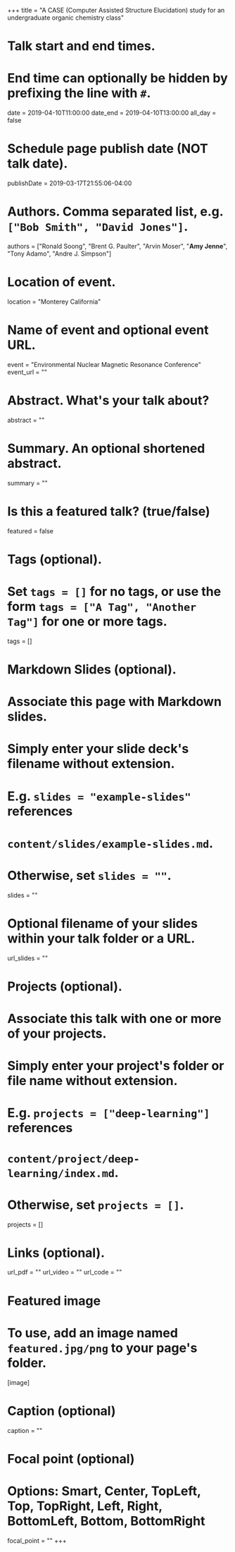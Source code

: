+++
title = "A CASE (Computer Assisted Structure Elucidation) study for an undergraduate organic chemistry class"

# Talk start and end times.
#   End time can optionally be hidden by prefixing the line with `#`.
date = 2019-04-10T11:00:00
date_end = 2019-04-10T13:00:00
all_day = false

# Schedule page publish date (NOT talk date).
publishDate = 2019-03-17T21:55:06-04:00

# Authors. Comma separated list, e.g. `["Bob Smith", "David Jones"]`.
authors = ["Ronald Soong", "Brent G. Paulter", "Arvin Moser", "**Amy Jenne**", "Tony Adamo", "Andre J. Simpson"]

# Location of event.
location = "Monterey California"

# Name of event and optional event URL.
event = "Environmental Nuclear Magnetic Resonance Conference"
event_url = ""

# Abstract. What's your talk about?
abstract = ""

# Summary. An optional shortened abstract.
summary = ""

# Is this a featured talk? (true/false)
featured = false

# Tags (optional).
#   Set `tags = []` for no tags, or use the form `tags = ["A Tag", "Another Tag"]` for one or more tags.
tags = []

# Markdown Slides (optional).
#   Associate this page with Markdown slides.
#   Simply enter your slide deck's filename without extension.
#   E.g. `slides = "example-slides"` references
#   `content/slides/example-slides.md`.
#   Otherwise, set `slides = ""`.
slides = ""

# Optional filename of your slides within your talk folder or a URL.
url_slides = ""

# Projects (optional).
#   Associate this talk with one or more of your projects.
#   Simply enter your project's folder or file name without extension.
#   E.g. `projects = ["deep-learning"]` references
#   `content/project/deep-learning/index.md`.
#   Otherwise, set `projects = []`.
projects = []

# Links (optional).
url_pdf = ""
url_video = ""
url_code = ""

# Featured image
# To use, add an image named `featured.jpg/png` to your page's folder.
[image]
  # Caption (optional)
  caption = ""

  # Focal point (optional)
  # Options: Smart, Center, TopLeft, Top, TopRight, Left, Right, BottomLeft, Bottom, BottomRight
  focal_point = ""
+++
